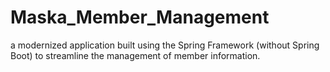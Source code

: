 # Maska_Member_Management
a modernized application built using the Spring Framework (without Spring Boot) to streamline the management of member information.
